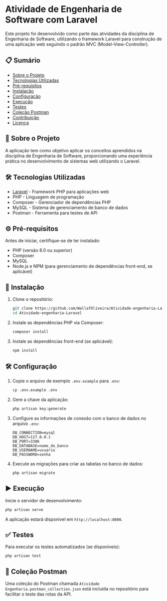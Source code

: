 # Atividade de Engenharia de Software com Laravel

Este projeto foi desenvolvido como parte das atividades da disciplina de Engenharia de Software, utilizando o framework Laravel para construção de uma aplicação web seguindo o padrão MVC (Model-View-Controller).

## 📋 Sumário

- [Sobre o Projeto](#sobre-o-projeto)
- [Tecnologias Utilizadas](#tecnologias-utilizadas)
- [Pré-requisitos](#pré-requisitos)
- [Instalação](#instalação)
- [Configuração](#configuração)
- [Execução](#execução)
- [Testes](#testes)
- [Coleção Postman](#coleção-postman)
- [Contribuição](#contribuição)
- [Licença](#licença)

## 📝 Sobre o Projeto

A aplicação tem como objetivo aplicar os conceitos aprendidos na disciplina de Engenharia de Software, proporcionando uma experiência prática no desenvolvimento de sistemas web utilizando o Laravel.

## 🛠️ Tecnologias Utilizadas

- [Laravel](https://laravel.com/) - Framework PHP para aplicações web
- PHP - Linguagem de programação
- Composer - Gerenciador de dependências PHP
- MySQL - Sistema de gerenciamento de banco de dados
- Postman - Ferramenta para testes de API

## ⚙️ Pré-requisitos

Antes de iniciar, certifique-se de ter instalado:

- PHP (versão 8.0 ou superior)
- Composer
- MySQL
- Node.js e NPM (para gerenciamento de dependências front-end, se aplicável)

## 🚀 Instalação

1. Clone o repositório:
   ```bash
   git clone https://github.com/WallafOliveira/Atividade-engenharia-Laravel.git
   cd Atividade-engenharia-Laravel
   ```

2. Instale as dependências PHP via Composer:
   ```bash
   composer install
   ```

3. Instale as dependências front-end (se aplicável):
   ```bash
   npm install
   ```

## 🛠️ Configuração

1. Copie o arquivo de exemplo `.env.example` para `.env`:
   ```bash
   cp .env.example .env
   ```

2. Gere a chave da aplicação:
   ```bash
   php artisan key:generate
   ```

3. Configure as informações de conexão com o banco de dados no arquivo `.env`:
   ```env
   DB_CONNECTION=mysql
   DB_HOST=127.0.0.1
   DB_PORT=3306
   DB_DATABASE=nome_do_banco
   DB_USERNAME=usuario
   DB_PASSWORD=senha
   ```

4. Execute as migrações para criar as tabelas no banco de dados:
   ```bash
   php artisan migrate
   ```

## ▶️ Execução

Inicie o servidor de desenvolvimento:

```bash
php artisan serve
```

A aplicação estará disponível em `http://localhost:8000`.

## ✅ Testes

Para executar os testes automatizados (se disponíveis):

```bash
php artisan test
```

## 📮 Coleção Postman

Uma coleção do Postman chamada `Atividade Engenharia.postman_collection.json` está incluída no repositório para facilitar o teste das rotas da API.

